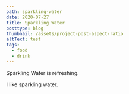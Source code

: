 ```yaml
---
path: sparkling-water
date: 2020-07-27
title: Sparkling Water
posttype: blog
thumbnail: /assets/project-post-aspect-ratio
altText: test
tags:
  - food
  - drink
---
```


Sparkling Water is refreshing.

I like sparkling water.